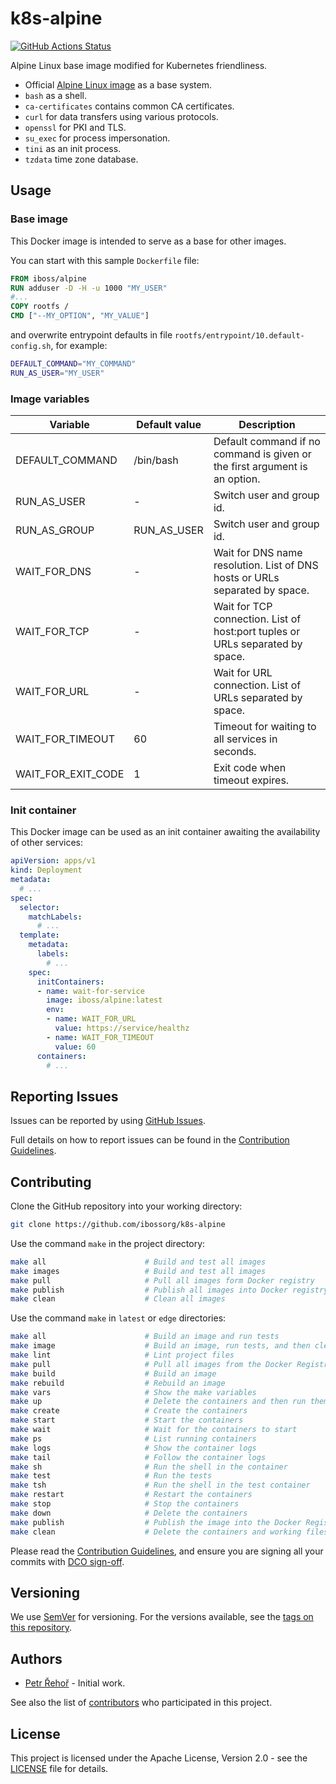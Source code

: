# k8s-alpine

[![GitHub Actions Status](../../workflows/Build%20and%20Publish%20to%20Docker%20Hub/badge.svg)](../../actions)

Alpine Linux base image modified for Kubernetes friendliness.

* Official [Alpine Linux image](https://hub.docker.com/_/alpine/) as a base system.
* `bash` as a shell.
* `ca-certificates` contains common CA certificates.
* `curl` for data transfers using various protocols.
* `openssl` for PKI and TLS.
* `su_exec` for process impersonation.
* `tini` as an init process.
* `tzdata` time zone database.

## Usage

### Base image

This Docker image is intended to serve as a base for other images.

You can start with this sample `Dockerfile` file:

```Dockerfile
FROM iboss/alpine
RUN adduser -D -H -u 1000 "MY_USER"
#...
COPY rootfs /
CMD ["--MY_OPTION", "MY_VALUE"]
```

and overwrite entrypoint defaults in file `rootfs/entrypoint/10.default-config.sh`, for example:

```bash
DEFAULT_COMMAND="MY_COMMAND"
RUN_AS_USER="MY_USER"
```

### Image variables

| Variable | Default value | Description |
| -------- | ------------- | ----------- |
| DEFAULT_COMMAND | /bin/bash | Default command if no command is given or the first argument is an option. |
| RUN_AS_USER  | - | Switch user and group id. |
| RUN_AS_GROUP | RUN_AS_USER | Switch user and group id. |
| WAIT_FOR_DNS | - | Wait for DNS name resolution. List of DNS hosts or URLs separated by space. |
| WAIT_FOR_TCP | - | Wait for TCP connection. List of host:port tuples or URLs separated by space. |
| WAIT_FOR_URL | - | Wait for URL connection. List of URLs separated by space. |
| WAIT_FOR_TIMEOUT | 60 | Timeout for waiting to all services in seconds. |
| WAIT_FOR_EXIT_CODE | 1 | Exit code when timeout expires. |

### Init container

This Docker image can be used as an init container awaiting the availability of other services:

```yaml
apiVersion: apps/v1
kind: Deployment
metadata:
  # ...
spec:
  selector:
    matchLabels:
      # ...
  template:
    metadata:
      labels:
        # ...
    spec:
      initContainers:
      - name: wait-for-service
        image: iboss/alpine:latest
        env:
        - name: WAIT_FOR_URL
          value: https://service/healthz
        - name: WAIT_FOR_TIMEOUT
          value: 60
      containers:
        # ...
```

## Reporting Issues

Issues can be reported by using [GitHub Issues](/../../issues).

Full details on how to report issues can be found in the [Contribution Guidelines](CONTRIBUTING.md).

## Contributing

Clone the GitHub repository into your working directory:

```bash
git clone https://github.com/ibossorg/k8s-alpine
```

Use the command `make` in the project directory:

```bash
make all                      # Build and test all images
make images                   # Build and test all images
make pull                     # Pull all images form Docker registry
make publish                  # Publish all images into Docker registry
make clean                    # Clean all images
```

Use the command `make` in `latest` or `edge` directories:

```bash
make all                      # Build an image and run tests
make image                    # Build an image, run tests, and then clean
make lint                     # Lint project files
make pull                     # Pull all images from the Docker Registry
make build                    # Build an image
make rebuild                  # Rebuild an image
make vars                     # Show the make variables
make up                       # Delete the containers and then run them fresh
make create                   # Create the containers
make start                    # Start the containers
make wait                     # Wait for the containers to start
make ps                       # List running containers
make logs                     # Show the container logs
make tail                     # Follow the container logs
make sh                       # Run the shell in the container
make test                     # Run the tests
make tsh                      # Run the shell in the test container
make restart                  # Restart the containers
make stop                     # Stop the containers
make down                     # Delete the containers
make publish                  # Publish the image into the Docker Registry
make clean                    # Delete the containers and working files
```

Please read the [Contribution Guidelines](CONTRIBUTING.md), and ensure you are signing all your commits with [DCO sign-off](CONTRIBUTING.md#developer-certification-of-origin-dco).

## Versioning

We use [SemVer](http://semver.org/) for versioning. For the versions available, see the [tags on this repository](/../../tags).

## Authors

* [Petr Řehoř](https://github.com/prehor) - Initial work.

See also the list of [contributors](../../contributors) who participated in this project.

## License

This project is licensed under the Apache License, Version 2.0 - see the [LICENSE](LICENSE) file for details.
